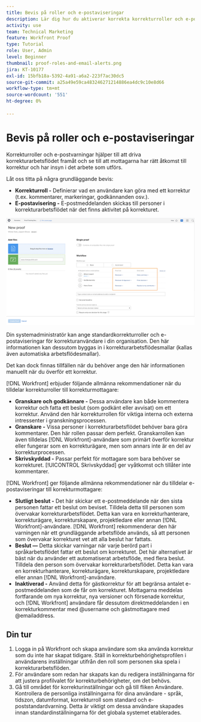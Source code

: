 ```yaml
---
title: Bevis på roller och e-postaviseringar
description: Lär dig hur du aktiverar korrekta korrekturroller och e-postaviseringar så att korrekturmottagare har tillgång till korrektur och synlighet för det arbete som utförs i  [!DNL &#x200B; Workfront].
activity: use
team: Technical Marketing
feature: Workfront Proof
type: Tutorial
role: User, Admin
level: Beginner
thumbnail: proof-roles-and-email-alerts.png
jira: KT-10177
exl-id: 15bfb18a-5392-4a91-a6a2-223f7ac30dc5
source-git-commit: a25a49e59ca483246271214886ea4dc9c10e8d66
workflow-type: tm+mt
source-wordcount: '551'
ht-degree: 0%

---
```


# Bevis på roller och e-postaviseringar

Korrekturroller och e-postvarningar hjälper till att driva korrekturarbetsflödet framåt och se till att mottagarna har rätt åtkomst till korrektur och har insyn i det arbete som utförs.

Låt oss titta på några grundläggande bevis:

* **Korrekturroll -** Definierar vad en användare kan göra med ett korrektur (t.ex. kommentarer, markeringar, godkännanden osv.).
* **E-postavisering -** E-postmeddelanden skickas till personer i korrekturarbetsflödet när det finns aktivitet på korrekturet.

![En bild av fönstret [!UICONTROL Nytt korrektur] med kolumnerna [!UICONTROL Korrekturroll] och [!UICONTROL E-postaviseringar] markerade.](assets/proof-roles-and-email-alerts.png)

Din systemadministratör kan ange standardkorrekturroller och e-postaviseringar för korrekturanvändare i din organisation. Den här informationen kan dessutom byggas in i korrekturarbetsflödesmallar (kallas även automatiska arbetsflödesmallar).

Det kan dock finnas tillfällen när du behöver ange den här informationen manuellt när du överför ett korrektur.

[!DNL Workfront] erbjuder följande allmänna rekommendationer när du tilldelar korrekturroller till korrekturmottagare:

* **Granskare och godkännare -** Dessa användare kan både kommentera korrektur och fatta ett beslut (som godkänt eller avvisat) om ett korrektur. Använd den här korrekturrollen för viktiga interna och externa intressenter i granskningsprocessen.
* **Granskare -** Vissa personer i korrekturarbetsflödet behöver bara göra kommentarer. Den här rollen passar dem perfekt. Granskarrollen kan även tilldelas [!DNL Workfront]-användare som primärt överför korrektur eller fungerar som en korrekturägare, men som annars inte är en del av korrekturprocessen.
* **Skrivskyddad -** Passar perfekt för mottagare som bara behöver se korrekturet. [!UICONTROL Skrivskyddad] ger vyåtkomst och tillåter inte kommentarer.

[!DNL Workfront] ger följande allmänna rekommendationer när du tilldelar e-postaviseringar till korrekturmottagare:

* **Slutligt beslut -** Det här skickar ett e-postmeddelande när den sista personen fattar ett beslut om beviset. Tilldela detta till personen som övervakar korrekturarbetsflödet. Detta kan vara en korrekturhanterare, korrekturägare, korrekturskapare, projektledare eller annan [!DNL Workfront]-användare. [!DNL Workfront] rekommenderar den här varningen när ett grundläggande arbetsflöde används, så att personen som övervakar korrekturet vet att alla beslut har fattats.
* **Beslut —** Detta skickar varningar när varje berörd part i språkarbetsflödet fattar ett beslut om korrekturet. Det här alternativet är bäst när du använder ett automatiserat arbetsflöde, med flera beslut. Tilldela den person som övervakar korrekturarbetsflödet. Detta kan vara en korrekturhanterare, korrekturägare, korrekturskapare, projektledare eller annan [!DNL Workfront]-användare.
* **Inaktiverad -** Använd detta för gästkorrektur för att begränsa antalet e-postmeddelanden som de får om korrekturet. Mottagarna meddelas fortfarande om nya korrektur, nya versioner och försenade korrektur, och [!DNL Workfront] användare får dessutom direktmeddelanden i en korrekturkommentar med @username och gästmottagare med @emailaddress.

## Din tur

1. Logga in på Workfront och skapa användare som ska använda korrektur som du inte har skapat tidigare. Ställ in korrekturbehörighetsprofilen i användarens inställningar utifrån den roll som personen ska spela i korrekturarbetsflöden.
1. För användare som redan har skapats kan du redigera inställningarna för att justera profilvalet för korrekturbehörigheter, om det behövs.
1. Gå till området för korrekturinställningar och gå till fliken Användare. Kontrollera de personliga inställningarna för dina användare - språk, tidszon, datumformat, korrekturroll som standard och e-poststandardvarning. Detta är viktigt om dessa användare skapades innan standardinställningarna för det globala systemet etablerades.

<!--
Download the proof role and email alert guides to have on hand as you start uploading proofs and assigning proof recipients.
-->

<!--
## Learn more
* Notifications for proof comments and decisions
-->

<!--
## Guides
* Proof roles
* Email alerts
-->
